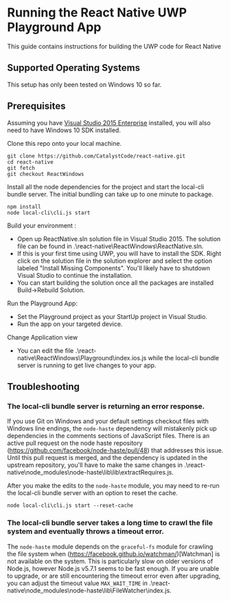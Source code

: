 # Running the React Native UWP Playground App 

This guide contains instructions for building the UWP code for React Native

## Supported Operating Systems

This setup has only been tested on Windows 10 so far.  

## Prerequisites

Assuming you have [Visual Studio 2015 Enterprise](\\products\PUBLIC\Products\Developers) installed, you will also need to have Windows 10 SDK installed. 

Clone this repo onto your local machine.
```
git clone https://github.com/CatalystCode/react-native.git
cd react-native
git fetch
git checkout ReactWindows
```
Install all the node dependencies for the project and start the local-cli bundle server. The initial bundling can take up to one minute to package.
```
npm install
node local-cli\cli.js start
```

Build your environment :

- Open up ReactNative.sln solution file in Visual Studio 2015. The solution file can be found in .\react-native\ReactWindows\ReactNative.sln.
- If this is your first time using UWP, you will have to install the SDK. Right click on the solution file in the solution explorer and select the option labeled "Install Missing Components". You'll likely have to shutdown Visual Studio to continue the installation.
- You can start building the solution once all the packages are installed Build->Rebuild Solution. 

Run the Playground App:

- Set the Playground project as your StartUp project in Visual Studio.
- Run the app on your targeted device.

Change Application view
- You can edit the file .\react-native\ReactWindows\Playground\index.ios.js while the local-cli bundle server is running to get live changes to your app. 

## Troubleshooting

### The local-cli bundle server is returning an error response.

If you use Git on Windows and your default settings checkout files with Windows line endings, the `node-haste` dependency will mistakenly pick up dependencies in the comments sections of JavaScript files. There is an active pull request on the node haste repository (https://github.com/facebook/node-haste/pull/48) that addresses this issue. Until this pull request is merged, and the dependency is updated in the upstream repository, you'll have to make the same changes in .\react-native\node_modules\node-haste\lib\lib\extractRequires.js.

After you make the edits to the `node-haste` module, you may need to re-run the local-cli bundle server with an option to reset the cache.
```
node local-cli\cli.js start --reset-cache
```

### The local-cli bundle server takes a long time to crawl the file system and eventually throws a timeout error.

The `node-haste` module depends on the `graceful-fs` module for crawling the file system when (https://facebook.github.io/watchman/)[Watchman] is not available on the system. This is particularly slow on older versions of Node.js, however Node.js v5.7.1 seems to be fast enough. If you are unable to upgrade, or are still encountering the timeout error even after upgrading, you can adjust the timeout value `MAX_WAIT_TIME` in .\react-native\node_modules\node-haste\lib\FileWatcher\index.js.
